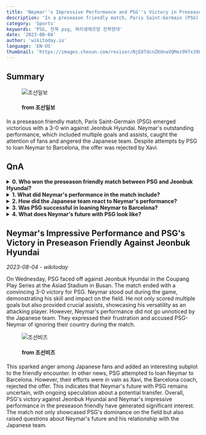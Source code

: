 ```yaml
---
title: 'Neymar''s Impressive Performance and PSG''s Victory in Preseason Friendly Against Jeonbuk Hyundai'
description: 'In a preseason friendly match, Paris Saint-Germain (PSG) emerged victorious with a 3-0 win against Jeonbuk Hyundai. Neymar''s outstanding performance, which included multiple goals and assists, caught the attention of fans and angered the Japanese team. Despite attempts by PSG to loan Neymar to Barcelona, the offer was rejected by Xavi.'
category: 'Sports'
keywords: 'PSG, 전북 psg, 파리생제르망 전북현대'
date: '2023-08-04'
author: 'wikitoday.io'
language: 'EN-US'
thumbnail: 'https://images.chosun.com/resizer/NjE8TdcnZKUnaVQMez997xJ9LQ8=/650x341/filters:focal(326x22:336x32)/cloudfront-ap-northeast-1.images.arcpublishing.com/chosun/IP2QLTORFOYOPVHNIRGD7ECB7Q.jpg'
---
```


## Summary



<figure>
    <img src="https://images.chosun.com/resizer/NjE8TdcnZKUnaVQMez997xJ9LQ8=/650x341/filters:focal(326x22:336x32)/cloudfront-ap-northeast-1.images.arcpublishing.com/chosun/IP2QLTORFOYOPVHNIRGD7ECB7Q.jpg" alt="조선일보" />
    <figcaption>
        <h4> from 조선일보</h4>
    </figcaption>
</figure>


In a preseason friendly match, Paris Saint-Germain (PSG) emerged victorious with a 3-0 win against Jeonbuk Hyundai. Neymar's outstanding performance, which included multiple goals and assists, caught the attention of fans and angered the Japanese team. Despite attempts by PSG to loan Neymar to Barcelona, the offer was rejected by Xavi.


## QnA

    
<details>
        <summary><b>0. Who won the preseason friendly match between PSG and Jeonbuk Hyundai?</b></summary>
        PSG emerged victorious with a 3-0 win against Jeonbuk Hyundai.
    </details>
    
<details>
        <summary><b>1. What did Neymar's performance in the match include?</b></summary>
        Neymar scored multiple goals and provided crucial assists.
    </details>
    
<details>
        <summary><b>2. How did the Japanese team react to Neymar's performance?</b></summary>
        The Japanese team expressed their frustration and accused PSG-Neymar of ignoring their country during the match.
    </details>
    
<details>
        <summary><b>3. Was PSG successful in loaning Neymar to Barcelona?</b></summary>
        No, PSG's attempt to loan Neymar to Barcelona was rejected by Xavi, the Barcelona coach.
    </details>
    
<details>
        <summary><b>4. What does Neymar's future with PSG look like?</b></summary>
        Neymar's future with PSG remains uncertain, with ongoing speculation about a potential transfer.
    </details>
    


## Neymar's Impressive Performance and PSG's Victory in Preseason Friendly Against Jeonbuk Hyundai

_2023-08-04 - wikitoday_

On Wednesday, PSG faced off against Jeonbuk Hyundai in the Coupang Play Series at the Asiad Stadium in Busan. The match ended with a convincing 3-0 victory for PSG. Neymar stood out during the game, demonstrating his skill and impact on the field. He not only scored multiple goals but also provided crucial assists, showcasing his versatility as an attacking player. However, Neymar's performance did not go unnoticed by the Japanese team. They expressed their frustration and accused PSG-Neymar of ignoring their country during the match.


<figure>
    <img src="https://biz.chosun.com/resizer/Mh9kzVU2BBM4y7ocFNdq1nzPHp4=/650x341/smart/cloudfront-ap-northeast-1.images.arcpublishing.com/chosunbiz/57DV7MBQH4KDA2AACVIVDBLSHU.jpg" alt="조선비즈" />
    <figcaption>
        <h4> from 조선비즈</h4>
    </figcaption>
</figure>


This sparked anger among Japanese fans and added an interesting subplot to the friendly encounter. In other news, PSG attempted to loan Neymar to Barcelona. However, their efforts were in vain as Xavi, the Barcelona coach, rejected the offer. This indicates that Neymar's future with PSG remains uncertain, with ongoing speculation about a potential transfer. Overall, PSG's victory against Jeonbuk Hyundai and Neymar's impressive performance in the preseason friendly have generated significant interest. The match not only showcased PSG's dominance on the field but also raised questions about Neymar's future and his relationship with the Japanese team.
